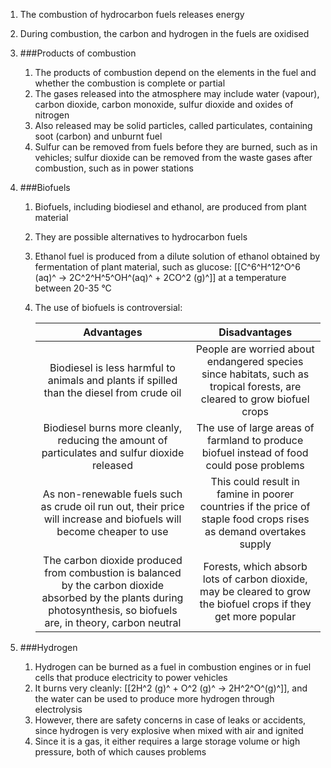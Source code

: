1. The combustion of hydrocarbon fuels releases energy
2. During combustion, the carbon and hydrogen in the fuels are oxidised
3. ###Products of combustion

    1. The products of combustion depend on the elements in the fuel and whether the combustion is complete or partial
    2. The gases released into the atmosphere may include water (vapour), carbon dioxide, carbon monoxide, sulfur dioxide and oxides of nitrogen
    3. Also released may be solid particles, called particulates, containing soot (carbon) and unburnt fuel
    4. Sulfur can be removed from fuels before they are burned, such as in vehicles; sulfur dioxide can be removed from the waste gases after combustion, such as in power stations
4. ###Biofuels

    1. Biofuels, including biodiesel and ethanol, are produced from plant material
    2. They are possible alternatives to hydrocarbon fuels
    3. Ethanol fuel is produced from a dilute solution of ethanol obtained by fermentation of plant material, such as glucose: [[C^6^H^12^O^6 (aq)^ → 2C^2^H^5^OH^(aq)^ + 2CO^2 (g)^]] at a temperature between 20-35 °C
    4. The use of biofuels is controversial:

        |Advantages|Disadvantages|
        |:--------:|:-----------:|
        |Biodiesel is less harmful to animals and plants if spilled than the diesel from crude oil|People are worried about endangered species since habitats, such as tropical forests, are cleared to grow biofuel crops|
        |Biodiesel burns more cleanly, reducing the amount of particulates and sulfur dioxide released|The use of large areas of farmland to produce biofuel instead of food could pose problems|
        |As non-renewable fuels such as crude oil run out, their price will increase and biofuels will become cheaper to use|This could result in famine in poorer countries if the price of staple food crops rises as demand overtakes supply|
        |The carbon dioxide produced from combustion is balanced by the carbon dioxide absorbed by the plants during photosynthesis, so biofuels are, in theory, carbon neutral|Forests, which absorb lots of carbon dioxide, may be cleared to grow the biofuel crops if they get more popular|
5. ###Hydrogen

    1. Hydrogen can be burned as a fuel in combustion engines or in fuel cells that produce electricity to power vehicles
    2. It burns very cleanly: [[2H^2 (g)^ + O^2 (g)^ → 2H^2^O^(g)^]], and the water can be used to produce more hydrogen through electrolysis
    3. However, there are safety concerns in case of leaks or accidents, since hydrogen is very explosive when mixed with air and ignited
    4. Since it is a gas, it either requires a large storage volume or high pressure, both of which causes problems
